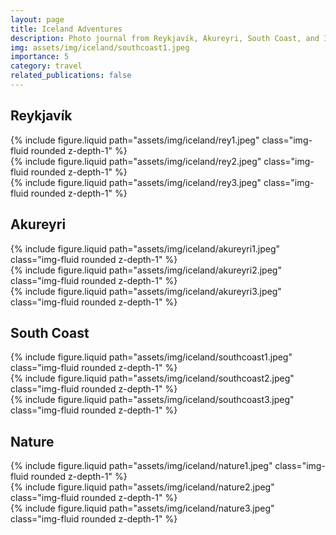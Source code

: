 ```yaml
---
layout: page
title: Iceland Adventures
description: Photo journal from Reykjavík, Akureyri, South Coast, and Icelandic Nature
img: assets/img/iceland/southcoast1.jpeg
importance: 5
category: travel
related_publications: false
---
```


## Reykjavík

<div class="row">
  <div class="col-sm mt-3 mt-md-0">
    {% include figure.liquid path="assets/img/iceland/rey1.jpeg" class="img-fluid rounded z-depth-1" %}
  </div>
  <div class="col-sm mt-3 mt-md-0">
    {% include figure.liquid path="assets/img/iceland/rey2.jpeg" class="img-fluid rounded z-depth-1" %}
  </div>
  <div class="col-sm mt-3 mt-md-0">
    {% include figure.liquid path="assets/img/iceland/rey3.jpeg" class="img-fluid rounded z-depth-1" %}
  </div>
</div>

## Akureyri

<div class="row mt-4">
  <div class="col-sm mt-3 mt-md-0">
    {% include figure.liquid path="assets/img/iceland/akureyri1.jpeg" class="img-fluid rounded z-depth-1" %}
  </div>
  <div class="col-sm mt-3 mt-md-0">
    {% include figure.liquid path="assets/img/iceland/akureyri2.jpeg" class="img-fluid rounded z-depth-1" %}
  </div>
  <div class="col-sm mt-3 mt-md-0">
    {% include figure.liquid path="assets/img/iceland/akureyri3.jpeg" class="img-fluid rounded z-depth-1" %}
  </div>
</div>

## South Coast

<div class="row mt-4">
  <div class="col-sm mt-3 mt-md-0">
    {% include figure.liquid path="assets/img/iceland/southcoast1.jpeg" class="img-fluid rounded z-depth-1" %}
  </div>
  <div class="col-sm mt-3 mt-md-0">
    {% include figure.liquid path="assets/img/iceland/southcoast2.jpeg" class="img-fluid rounded z-depth-1" %}
  </div>
  <div class="col-sm mt-3 mt-md-0">
    {% include figure.liquid path="assets/img/iceland/southcoast3.jpeg" class="img-fluid rounded z-depth-1" %}
  </div>
</div>

## Nature

<div class="row mt-4">
  <div class="col-sm mt-3 mt-md-0">
    {% include figure.liquid path="assets/img/iceland/nature1.jpeg" class="img-fluid rounded z-depth-1" %}
  </div>
  <div class="col-sm mt-3 mt-md-0">
    {% include figure.liquid path="assets/img/iceland/nature2.jpeg" class="img-fluid rounded z-depth-1" %}
  </div>
  <div class="col-sm mt-3 mt-md-0">
    {% include figure.liquid path="assets/img/iceland/nature3.jpeg" class="img-fluid rounded z-depth-1" %}
  </div>
</div>

